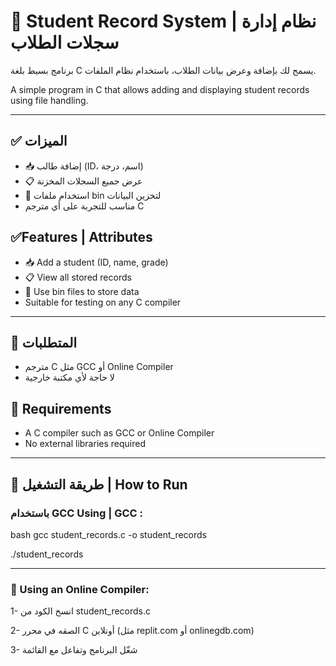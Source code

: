# 🧾 Student Record System | نظام إدارة سجلات الطلاب

برنامج بسيط بلغة C يسمح لك بإضافة وعرض بيانات الطلاب، باستخدام نظام الملفات.

A simple program in C that allows adding and displaying student records using file handling.

---

## ✅ الميزات 

- 📥 إضافة طالب (ID، اسم، درجة)
- 📋 عرض جميع السجلات المخزنة
- 💾 استخدام ملفات bin لتخزين البيانات
- مناسب للتجربة على أي مترجم C


## ✅Features | Attributes

- 📥 Add a student (ID, name, grade)
- 📋 View all stored records
- 💾 Use bin files to store data
- Suitable for testing on any C compiler

  
---

## 🧰 المتطلبات 

- مترجم C مثل GCC أو Online Compiler  
- لا حاجة لأي مكتبة خارجية

## 🧰 Requirements

- A C compiler such as GCC or Online Compiler
- No external libraries required

  
---

## 🚀 طريقة التشغيل | How to Run

### باستخدام GCC Using | GCC :

bash
gcc student_records.c -o student_records

./student_records 

---

### 📝 Using an Online Compiler:
1- انسخ الكود من student_records.c

2- الصقه في محرر C أونلاين (مثل replit.com أو onlinegdb.com) 

3- شغّل البرنامج وتفاعل مع القائمة
